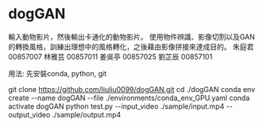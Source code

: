 # dogGAN

輸入動物影片，然後輸出卡通化的動物影片。
使用物件辨識、影像切割以及GAN的轉換風格，訓練出理想中的風格轉化，之後藉由影像拼接來達成目的。
朱庭君 00857007 
林雅芸 00857011
姜吳亭 00857025
劉芷辰 00857101

用法: 
先安裝conda, python, git

git clone https://github.com/liuliu0099/dogGAN.git
cd ./dogGAN
conda env create --name dogGAN --file ./environments/conda_env_GPU.yaml
conda activate dogGAN
python test.py --input_video ./sample/input.mp4 --output_video ./sample/output.mp4
